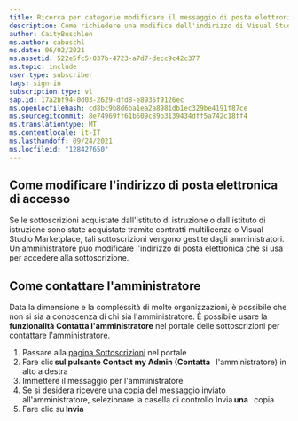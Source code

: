 ```yaml
---
title: Ricerca per categorie modificare il messaggio di posta elettronica di accesso per Visual Studio sottoscrizione fornita dall'azienda?
description: Come richiedere una modifica dell'indirizzo di Visual Studio di accesso per le sottoscrizioni acquistate tramite contratti multilicenza
author: CaityBuschlen
ms.author: cabuschl
ms.date: 06/02/2021
ms.assetid: 522e5fc5-037b-4723-a7d7-decc9c42c377
ms.topic: include
user.type: subscriber
tags: sign-in
subscription.type: vl
sap.id: 17a2bf94-0d03-2629-dfd8-e8935f9126ec
ms.openlocfilehash: cd8bc9b8d6ba1ea2a8981db1ec329be4191f87ce
ms.sourcegitcommit: 8e74969ff61b609c89b3139434dff5a742c18ff4
ms.translationtype: MT
ms.contentlocale: it-IT
ms.lasthandoff: 09/24/2021
ms.locfileid: "128427650"
---
```

## <a name="how-to-change-your-sign-in-email-address"></a>Come modificare l'indirizzo di posta elettronica di accesso

Se le sottoscrizioni acquistate dall'istituto di istruzione o dall'istituto di istruzione sono state acquistate tramite contratti multilicenza o Visual Studio Marketplace, tali sottoscrizioni vengono gestite dagli amministratori. Un amministratore può modificare l'indirizzo di posta elettronica che si usa per accedere alla sottoscrizione.  

## <a name="how-to-contact-your-administrator"></a>Come contattare l'amministratore 

Data la dimensione e la complessità di molte organizzazioni, è possibile che non si sia a conoscenza di chi sia l'amministratore. È possibile usare la **funzionalità Contatta l'amministratore** nel portale delle sottoscrizioni per contattare l'amministratore. 

1. Passare alla [pagina Sottoscrizioni](https://my.visualstudio.com/subscriptions) nel portale  
2. Fare clic **sul pulsante Contact my Admin (Contatta**   l'amministratore) in alto a destra
3. Immettere il messaggio per l'amministratore
4. Se si desidera ricevere una copia del messaggio inviato all'amministratore, selezionare la casella di controllo Invia **una**   copia 
5. Fare clic su **Invia**